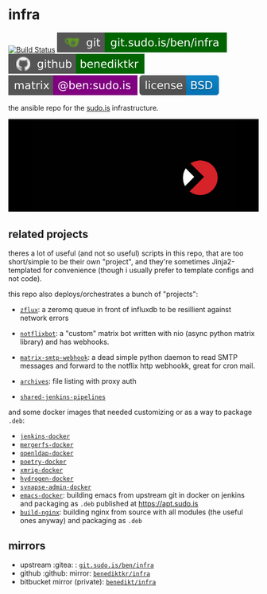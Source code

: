# infra

[![Build Status](https://jenkins.sudo.is/buildStatus/icon?job=ben%2Finfra%2Fmain&style=flat-square)](https://jenkins.sudo.is/job/ben/job/infra/)
[![git](docs/img/shields/git.sudo.is-ben-infra.svg)](https://git.sudo.is/ben/infra)
[![github](docs/img/shields/github-benediktkr.svg)](https://github.com/benediktkr/infra)
[![matrix](docs/img/shields/matrix-ben-sudo.is.svg)](https://matrix.to/#/@ben:sudo.is)
[![BSD-3-Clause-No-Military-License](docs/img/shields/license-BSD-blue.svg)](LICENSE)

the ansible repo for the [sudo.is](https://www.sudo.is) infrastructure.

![logo](docs/img/logo.png)

## related projects

theres a lot of useful (and not so useful) scripts in this repo, that
are too short/simple to be their own "project", and they're sometimes
Jinja2-templated for convenience (though i usually prefer to template
configs and not code).

this repo also deploys/orchestrates a bunch of "projects":

 * [`zflux`](https://git.sudo.is/ben/zflux): a zeromq queue in front of
   influxdb to be resillient against network errors

 * [`notflixbot`](https://git.sudo.is/ben/notflixbot): a "custom" matrix
   bot written with nio (async python matrix library) and has
   webhooks.

 * [`matrix-smtp-webhook`](https://git.sudo.is/ben/matrix-smtp-webhook):
   a dead simple python daemon to read SMTP messages and forward to
   the notflix http webhookk, great for cron mail.

 * [`archives`](https://git.sudo.is/ben/archives): file listing with
   proxy auth

 * [`shared-jenkins-pipelines`](https://git.sudo.is/ben/shared-jenkins-pipelines)

and some docker images that needed customizing or as a way to package `.deb`:

 * [`jenkins-docker`](https://git.sudo.is/ben/jenkins-docker)
 * [`mergerfs-docker`](https://git.sudo.is/ben/mergerfs-docker)
 * [`openldap-docker`](https://git.sudo.is/ben/openldap-docker)
 * [`poetry-docker`](https://git.sudo.is/ben/poetry-docker)
 * [`xmrig-docker`](https://git.sudo.is/ben/xmrig-docker)
 * [`hydrogen-docker`](https://git.sudo.is/ben/hydrogen-docker)
 * [`synapse-admin-docker`](https://git.sudo.is/ben/synapse-admin-docker)
 * [`emacs-docker`](https://git.sudo.is/ben/emacs-docker): building
   emacs from upstream git in docker on jenkins and packaging as
   `.deb` published at https://apt.sudo.is
 * [`build-nginx`](https://git.sudo.is/ben/build-nginx): building nginx from
   source with all modules (the useful ones anyway) and packaging as `.deb`


## mirrors

 * upstream :gitea: : [`git.sudo.is/ben/infra`](https://git.sudo.is/ben/infra)
 * github :github: mirror: [`benediktkr/infra`](https://github.com/benediktkr/infra)
 * bitbucket mirror (private): [`benedikt/infra`](https://bitbucket.org/benedikt/infra)
